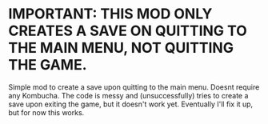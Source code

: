 # IMPORTANT: THIS MOD ONLY CREATES A SAVE ON QUITTING TO THE MAIN MENU, NOT QUITTING THE GAME. 

Simple mod to create a save upon quitting to the main menu. Doesnt require any Kombucha. The code is messy and (unsuccessfully) tries to create a save upon exiting the game, but it doesn't work yet. Eventually I'll fix it up, but for now this works. 
